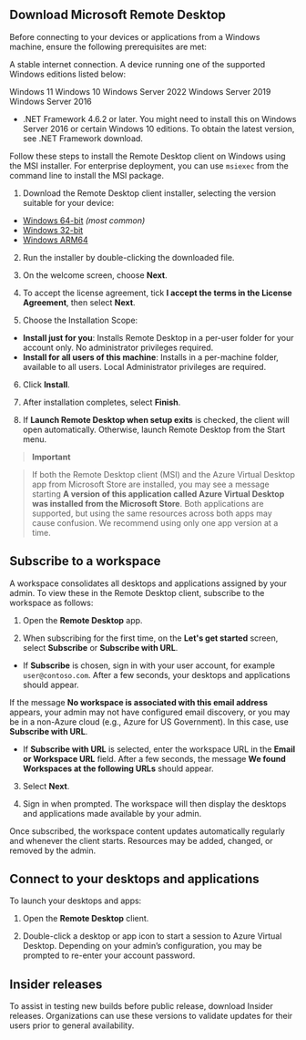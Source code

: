 ## Download Microsoft Remote Desktop

Before connecting to your devices or applications from a Windows machine, ensure the following prerequisites are met:

A stable internet connection.
A device running one of the supported Windows editions listed below:

Windows 11
Windows 10
Windows Server 2022
Windows Server 2019
Windows Server 2016

* .NET Framework 4.6.2 or later. You might need to install this on Windows Server 2016 or certain Windows 10 editions. To obtain the latest version, see .NET Framework download.

Follow these steps to install the Remote Desktop client on Windows using the MSI installer. For enterprise deployment, you can use `msiexec` from the command line to install the MSI package.

1. Download the Remote Desktop client installer, selecting the version suitable for your device:

* [Windows 64-bit](*) *(most common)*
* [Windows 32-bit](*)
* [Windows ARM64](*)

2. Run the installer by double-clicking the downloaded file.

3. On the welcome screen, choose **Next**.

4. To accept the license agreement, tick **I accept the terms in the License Agreement**, then select **Next**.

5. Choose the Installation Scope:

* **Install just for you**: Installs Remote Desktop in a per-user folder for your account only. No administrator privileges required.
* **Install for all users of this machine**: Installs in a per-machine folder, available to all users. Local Administrator privileges are required.

6. Click **Install**.

7. After installation completes, select **Finish**.

8. If **Launch Remote Desktop when setup exits** is checked, the client will open automatically. Otherwise, launch Remote Desktop from the Start menu.

> **Important**

> If both the Remote Desktop client (MSI) and the Azure Virtual Desktop app from Microsoft Store are installed, you may see a message starting **A version of this application called Azure Virtual Desktop was installed from the Microsoft Store**. Both applications are supported, but using the same resources across both apps may cause confusion. We recommend using only one app version at a time.

## Subscribe to a workspace

A workspace consolidates all desktops and applications assigned by your admin. To view these in the Remote Desktop client, subscribe to the workspace as follows:

1. Open the **Remote Desktop** app.

2. When subscribing for the first time, on the **Let's get started** screen, select **Subscribe** or **Subscribe with URL**.

* If **Subscribe** is chosen, sign in with your user account, for example `user@contoso.com`. After a few seconds, your desktops and applications should appear.

If the message **No workspace is associated with this email address** appears, your admin may not have configured email discovery, or you may be in a non-Azure cloud (e.g., Azure for US Government). In this case, use **Subscribe with URL**.

* If **Subscribe with URL** is selected, enter the workspace URL in the **Email or Workspace URL** field. After a few seconds, the message **We found Workspaces at the following URLs** should appear.

3. Select **Next**.

4. Sign in when prompted. The workspace will then display the desktops and applications made available by your admin.

Once subscribed, the workspace content updates automatically regularly and whenever the client starts. Resources may be added, changed, or removed by the admin.

## Connect to your desktops and applications

To launch your desktops and apps:

1. Open the **Remote Desktop** client.

2. Double-click a desktop or app icon to start a session to Azure Virtual Desktop. Depending on your admin’s configuration, you may be prompted to re-enter your account password.

## Insider releases

To assist in testing new builds before public release, download Insider releases. Organizations can use these versions to validate updates for their users prior to general availability.
